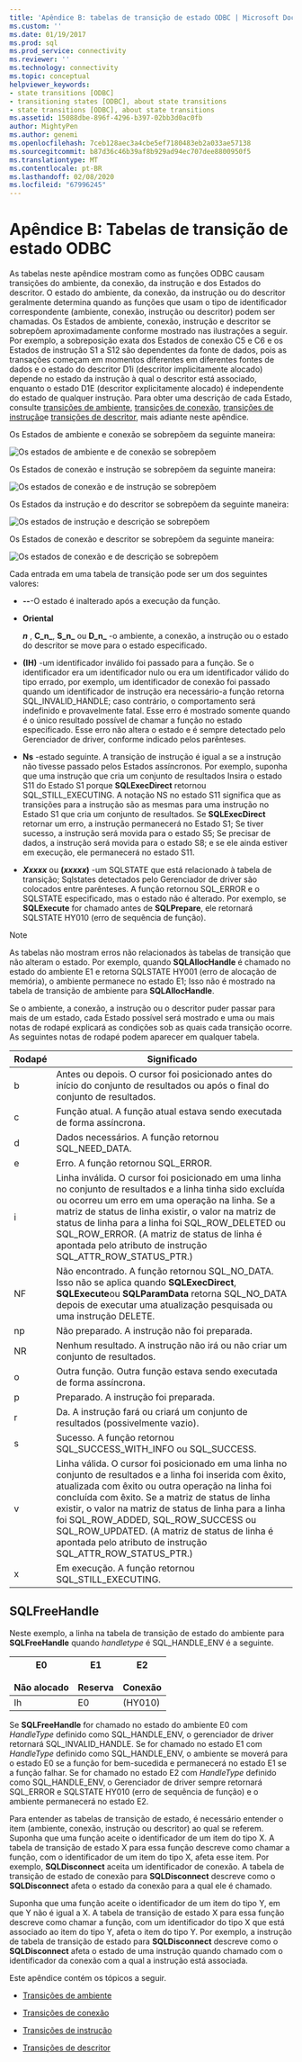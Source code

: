 ```yaml
---
title: 'Apêndice B: tabelas de transição de estado ODBC | Microsoft Docs'
ms.custom: ''
ms.date: 01/19/2017
ms.prod: sql
ms.prod_service: connectivity
ms.reviewer: ''
ms.technology: connectivity
ms.topic: conceptual
helpviewer_keywords:
- state transitions [ODBC]
- transitioning states [ODBC], about state transitions
- state transitions [ODBC], about state transitions
ms.assetid: 15088dbe-896f-4296-b397-02bb3d0ac0fb
author: MightyPen
ms.author: genemi
ms.openlocfilehash: 7ceb128aec3a4cbe5ef7180483eb2a033ae57138
ms.sourcegitcommit: b87d36c46b39af8b929ad94ec707dee8800950f5
ms.translationtype: MT
ms.contentlocale: pt-BR
ms.lasthandoff: 02/08/2020
ms.locfileid: "67996245"
---
```

# <a name="appendix-b-odbc-state-transition-tables"></a>Apêndice B: Tabelas de transição de estado ODBC
As tabelas neste apêndice mostram como as funções ODBC causam transições do ambiente, da conexão, da instrução e dos Estados do descritor. O estado do ambiente, da conexão, da instrução ou do descritor geralmente determina quando as funções que usam o tipo de identificador correspondente (ambiente, conexão, instrução ou descritor) podem ser chamadas. Os Estados de ambiente, conexão, instrução e descritor se sobrepõem aproximadamente conforme mostrado nas ilustrações a seguir. Por exemplo, a sobreposição exata dos Estados de conexão C5 e C6 e os Estados de instrução S1 a S12 são dependentes da fonte de dados, pois as transações começam em momentos diferentes em diferentes fontes de dados e o estado do descritor D1i (descritor implicitamente alocado) depende no estado da instrução à qual o descritor está associado, enquanto o estado D1E (descritor explicitamente alocado) é independente do estado de qualquer instrução. Para obter uma descrição de cada Estado, consulte [transições de ambiente](../../../odbc/reference/appendixes/environment-transitions.md), [transições de conexão](../../../odbc/reference/appendixes/connection-transitions.md), [transições de instrução](../../../odbc/reference/appendixes/statement-transitions.md)e [transições de descritor](../../../odbc/reference/appendixes/descriptor-transitions.md), mais adiante neste apêndice.  
  
 Os Estados de ambiente e conexão se sobrepõem da seguinte maneira:  
  
 ![Os estados de ambiente e de conexão se sobrepõem](../../../odbc/reference/appendixes/media/app01.gif "app01")  
  
 Os Estados de conexão e instrução se sobrepõem da seguinte maneira:  
  
 ![Os estados de conexão e de instrução se sobrepõem](../../../odbc/reference/appendixes/media/app02.gif "app02")  
  
 Os Estados da instrução e do descritor se sobrepõem da seguinte maneira:  
  
 ![Os estados de instrução e descrição se sobrepõem](../../../odbc/reference/appendixes/media/app03.gif "app03")  
  
 Os Estados de conexão e descritor se sobrepõem da seguinte maneira:  
  
 ![Os estados de conexão e de descrição se sobrepõem](../../../odbc/reference/appendixes/media/app04.gif "app04")  
  
 Cada entrada em uma tabela de transição pode ser um dos seguintes valores:  
  
-   **--**-O estado é inalterado após a execução da função.  
  
-   **Oriental**  

     **_n_** , **C_n_**, **S_n_** ou **D_n_** -o ambiente, a conexão, a instrução ou o estado do descritor se move para o estado especificado.  
 
-   **(IH)** -um identificador inválido foi passado para a função. Se o identificador era um identificador nulo ou era um identificador válido do tipo errado, por exemplo, um identificador de conexão foi passado quando um identificador de instrução era necessário-a função retorna SQL_INVALID_HANDLE; caso contrário, o comportamento será indefinido e provavelmente fatal. Esse erro é mostrado somente quando é o único resultado possível de chamar a função no estado especificado. Esse erro não altera o estado e é sempre detectado pelo Gerenciador de driver, conforme indicado pelos parênteses.  
  
-   **Ns** -estado seguinte. A transição de instrução é igual a se a instrução não tivesse passado pelos Estados assíncronos. Por exemplo, suponha que uma instrução que cria um conjunto de resultados Insira o estado S11 do Estado S1 porque **SQLExecDirect** retornou SQL_STILL_EXECUTING. A notação NS no estado S11 significa que as transições para a instrução são as mesmas para uma instrução no Estado S1 que cria um conjunto de resultados. Se **SQLExecDirect** retornar um erro, a instrução permanecerá no Estado S1; Se tiver sucesso, a instrução será movida para o estado S5; Se precisar de dados, a instrução será movida para o estado S8; e se ele ainda estiver em execução, ele permanecerá no estado S11.  

-   **_Xxxxx_** ou **(*xxxxx*)** -um SQLSTATE que está relacionado à tabela de transição; Sqlstates detectados pelo Gerenciador de driver são colocados entre parênteses. A função retornou SQL_ERROR e o SQLSTATE especificado, mas o estado não é alterado. Por exemplo, se **SQLExecute** for chamado antes de **SQLPrepare**, ele retornará SQLSTATE HY010 (erro de sequência de função).  

> [!NOTE]  
>  As tabelas não mostram erros não relacionados às tabelas de transição que não alteram o estado. Por exemplo, quando **SQLAllocHandle** é chamado no estado do ambiente E1 e retorna SQLSTATE HY001 (erro de alocação de memória), o ambiente permanece no estado E1; Isso não é mostrado na tabela de transição de ambiente para **SQLAllocHandle**.  
  
 Se o ambiente, a conexão, a instrução ou o descritor puder passar para mais de um estado, cada Estado possível será mostrado e uma ou mais notas de rodapé explicará as condições sob as quais cada transição ocorre. As seguintes notas de rodapé podem aparecer em qualquer tabela.  
  
|Rodapé|Significado|  
|--------------|-------------|  
|b|Antes ou depois. O cursor foi posicionado antes do início do conjunto de resultados ou após o final do conjunto de resultados.|  
|c|Função atual. A função atual estava sendo executada de forma assíncrona.|  
|d|Dados necessários. A função retornou SQL_NEED_DATA.|  
|e|Erro. A função retornou SQL_ERROR.|  
|i|Linha inválida. O cursor foi posicionado em uma linha no conjunto de resultados e a linha tinha sido excluída ou ocorreu um erro em uma operação na linha. Se a matriz de status de linha existir, o valor na matriz de status de linha para a linha foi SQL_ROW_DELETED ou SQL_ROW_ERROR. (A matriz de status de linha é apontada pelo atributo de instrução SQL_ATTR_ROW_STATUS_PTR.)|  
|NF|Não encontrado. A função retornou SQL_NO_DATA. Isso não se aplica quando **SQLExecDirect**, **SQLExecute**ou **SQLParamData** retorna SQL_NO_DATA depois de executar uma atualização pesquisada ou uma instrução DELETE.|  
|np|Não preparado. A instrução não foi preparada.|  
|NR|Nenhum resultado. A instrução não irá ou não criar um conjunto de resultados.|  
|o|Outra função. Outra função estava sendo executada de forma assíncrona.|  
|p|Preparado. A instrução foi preparada.|  
|r|Da. A instrução fará ou criará um conjunto de resultados (possivelmente vazio).|  
|s|Sucesso. A função retornou SQL_SUCCESS_WITH_INFO ou SQL_SUCCESS.|  
|v|Linha válida. O cursor foi posicionado em uma linha no conjunto de resultados e a linha foi inserida com êxito, atualizada com êxito ou outra operação na linha foi concluída com êxito. Se a matriz de status de linha existir, o valor na matriz de status de linha para a linha foi SQL_ROW_ADDED, SQL_ROW_SUCCESS ou SQL_ROW_UPDATED. (A matriz de status de linha é apontada pelo atributo de instrução SQL_ATTR_ROW_STATUS_PTR.)|  
|x|Em execução. A função retornou SQL_STILL_EXECUTING.|  
  
## <a name="sqlfreehandle"></a>SQLFreeHandle  
 Neste exemplo, a linha na tabela de transição de estado do ambiente para **SQLFreeHandle** quando *handletype* é SQL_HANDLE_ENV é a seguinte.  
  
|E0<br /><br /> Não alocado|E1<br /><br /> Reserva|E2<br /><br /> Conexão|  
|------------------------|----------------------|-----------------------|  
|Ih|E0|(HY010)|  
  
 Se **SQLFreeHandle** for chamado no estado do ambiente E0 com *HandleType* definido como SQL_HANDLE_ENV, o gerenciador de driver retornará SQL_INVALID_HANDLE. Se for chamado no estado E1 com *HandleType* definido como SQL_HANDLE_ENV, o ambiente se moverá para o estado E0 se a função for bem-sucedida e permanecerá no estado E1 se a função falhar. Se for chamado no estado E2 com *HandleType* definido como SQL_HANDLE_ENV, o Gerenciador de driver sempre retornará SQL_ERROR e SQLSTATE HY010 (erro de sequência de função) e o ambiente permanecerá no estado E2.  
  
 Para entender as tabelas de transição de estado, é necessário entender o item (ambiente, conexão, instrução ou descritor) ao qual se referem. Suponha que uma função aceite o identificador de um item do tipo X. A tabela de transição de estado X para essa função descreve como chamar a função, com o identificador de um item do tipo X, afeta esse item. Por exemplo, **SQLDisconnect** aceita um identificador de conexão. A tabela de transição de estado de conexão para **SQLDisconnect** descreve como o **SQLDisconnect** afeta o estado da conexão para a qual ele é chamado.  
  
 Suponha que uma função aceite o identificador de um item do tipo Y, em que Y não é igual a X. A tabela de transição de estado X para essa função descreve como chamar a função, com um identificador do tipo X que está associado ao item do tipo Y, afeta o item do tipo Y. Por exemplo, a instrução de tabela de transição de estado para **SQLDisconnect** descreve como o **SQLDisconnect** afeta o estado de uma instrução quando chamado com o identificador da conexão com a qual a instrução está associada.  
  
 Este apêndice contém os tópicos a seguir.  
  
-   [Transições de ambiente](../../../odbc/reference/appendixes/environment-transitions.md)  
  
-   [Transições de conexão](../../../odbc/reference/appendixes/connection-transitions.md)  
  
-   [Transições de instrução](../../../odbc/reference/appendixes/statement-transitions.md)  
  
-   [Transições de descritor](../../../odbc/reference/appendixes/descriptor-transitions.md)
